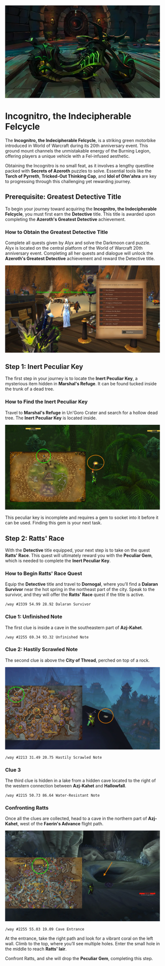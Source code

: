 ![incognitro](/img/incognitro.webp)

# Incognitro, the Indecipherable Felcycle

The **Incognitro, the Indecipherable Felcycle**, is a striking green motorbike introduced in World of Warcraft during its 20th anniversary event. This ground mount channels the unmistakable energy of the Burning Legion, offering players a unique vehicle with a Fel-infused aesthetic.

Obtaining the Incognitro is no small feat, as it involves a lengthy questline packed with **Secrets of Azeroth** puzzles to solve. Essential tools like the **Torch of Pyrreth**, **Tricked-Out Thinking Cap**, and **Idol of Ohn'ahra** are key to progressing through this challenging yet rewarding journey.

## Prerequisite: Greatest Detective Title

To begin your journey toward acquiring the **Incognitro, the Indecipherable Felcycle**, you must first earn the **Detective** title. This title is awarded upon completing the **Azeroth's Greatest Detective** achievement.

### How to Obtain the Greatest Detective Title

Complete all quests given by Alyx and solve the Darkmoon card puzzle.
Alyx is located on the central platform of the World of Warcraft 20th anniversary event. Completing all her quests and dialogue will unlock the **Azeroth's Greatest Detective** achievement and reward the Detective title.

![Alyx](/img/wow-event-alyx.webp)

## Step 1: Inert Peculiar Key

The first step in your journey is to locate the **Inert Peculiar Key**, a mysterious item hidden in **Marshal's Refuge**. It can be found tucked inside the trunk of a dead tree.

### How to Find the Inert Peculiar Key

Travel to **Marshal's Refuge** in Un'Goro Crater and search for a hollow dead tree. The **Inert Peculiar Key** is located inside.

![Inert Peculiar Key](/img/location-inert-peculiar-key.webp)

This peculiar key is incomplete and requires a gem to socket into it before it can be used. Finding this gem is your next task.

## Step 2: Ratts' Race

With the **Detective** title equipped, your next step is to take on the quest **Ratts' Race**. This quest will ultimately reward you with the **Peculiar Gem**, which is needed to complete the **Inert Peculiar Key**.

### How to Begin Ratts' Race Quest

Equip the **Detective** title and travel to **Dornogal**, where you’ll find a **Dalaran Survivor** near the hot spring in the northeast part of the city. Speak to the survivor, and they will offer the **Ratts' Race** quest if the title is active.

```
/way #2339 54.99 28.92 Dalaran Survivor
```

### Clue 1: Unfinished Note

The first clue is inside a cave in the southeastern part of **Azj-Kahet**.

```
/way #2255 69.34 93.32 Unfinished Note
```

### Clue 2: Hastily Scrawled Note

The second clue is above the **City of Thread**, perched on top of a rock.

![Hastily Scrawled Note Location](/img/location-ratts-race-clue-2.webp)

```
/way #2213 31.49 20.75 Hastily Scrawled Note
```

### Clue 3

The third clue is hidden in a lake from a hidden cave located to the right of the western connection between **Azj-Kahet** and **Hallowfall**.

```
/way #2215 50.73 86.64 Water-Resistant Note
```

### Confronting Ratts

Once all the clues are collected, head to a cave in the northern part of **Azj-Kahet**, west of the **Faerin's Advance** flight path.

![Cave Entrance Location](/img/location-ratts-race-clue-4.webp)

```
/way #2255 55.03 19.09 Cave Entrance
```

At the entrance, take the right path and look for a vibrant coral on the left wall. Climb to the top, where you’ll see multiple holes. Enter the small hole in the middle to reach **Ratts' lair**.

Confront Ratts, and she will drop the **Peculiar Gem**, completing this step.
